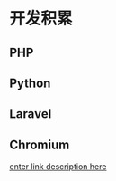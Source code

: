 # 开发积累

## PHP

## Python

## Laravel

## Chromium
[enter link description here](https://github.com/wengooooo/knowledge/blob/master/Chromium/Build_Chromium.md)
<!--stackedit_data:
eyJoaXN0b3J5IjpbLTE5NDY5NDg3OTAsMTczOTA2Njc5N119
-->